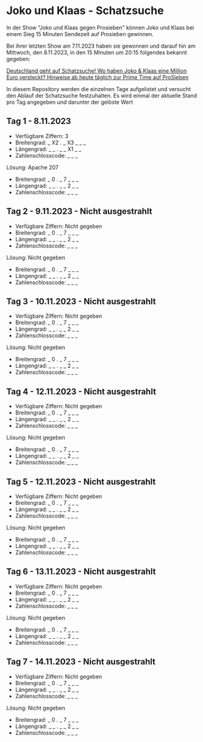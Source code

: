 # Joko und Klaas - Schatzsuche

In der Show "Joko und Klaas gegen Prosieben" können Joko und Klaas bei einem Sieg 15 Minuten Sendezeit auf Prosieben gewinnen.

Bei ihrer letzten Show am 7.11.2023 haben sie gewonnen und darauf hin am Mittwoch, den 8.11.2023, in den 15 Minuten um 20:15 folgendes bekannt gegeben:

[Deutschland geht auf Schatzsuche! Wo haben Joko & Klaas eine Million Euro versteckt? Hinweise ab heute täglich zur Prime Time auf ProSieben](https://www.presseportal.de/pm/25171/5644615)

In diesem Repository werden die einzelnen Tage aufgelistet und versucht den Ablauf der Schatzsuche festzuhalten.
Es wird einmal der aktuelle Stand pro Tag angegeben und darunter der gelöste Wert

## Tag 1 - 8.11.2023
- Verfügbare Ziffern: 3
- Breitengrad: _ X2 . _ X3 _ _ _
- Längengrad: _ _ . _ _ X1 _ _
- Zahlenschlosscode: _ _ _

Lösung: Apache 207
- Breitengrad: _ 0 . _ 7 _ _ _
- Längengrad: _ _ . _ _ 2 _ _
- Zahlenschlosscode: _ _ _

## Tag 2 - 9.11.2023 - Nicht ausgestrahlt
- Verfügbare Ziffern: Nicht gegeben
- Breitengrad: _ 0 . _ 7 _ _ _
- Längengrad: _ _ . _ _ 2 _ _
- Zahlenschlosscode: _ _ _

Lösung: Nicht gegeben
- Breitengrad: _ 0 . _ 7 _ _ _
- Längengrad: _ _ . _ _ 2 _ _
- Zahlenschlosscode: _ _ _

## Tag 3 - 10.11.2023 - Nicht ausgestrahlt
- Verfügbare Ziffern: Nicht gegeben
- Breitengrad: _ 0 . _ 7 _ _ _
- Längengrad: _ _ . _ _ 2 _ _
- Zahlenschlosscode: _ _ _

Lösung: Nicht gegeben
- Breitengrad: _ 0 . _ 7 _ _ _
- Längengrad: _ _ . _ _ 2 _ _
- Zahlenschlosscode: _ _ _

## Tag 4 - 12.11.2023 - Nicht ausgestrahlt
- Verfügbare Ziffern: Nicht gegeben
- Breitengrad: _ 0 . _ 7 _ _ _
- Längengrad: _ _ . _ _ 2 _ _
- Zahlenschlosscode: _ _ _

Lösung: Nicht gegeben
- Breitengrad: _ 0 . _ 7 _ _ _
- Längengrad: _ _ . _ _ 2 _ _
- Zahlenschlosscode: _ _ _

## Tag 5 - 12.11.2023 - Nicht ausgestrahlt
- Verfügbare Ziffern: Nicht gegeben
- Breitengrad: _ 0 . _ 7 _ _ _
- Längengrad: _ _ . _ _ 2 _ _
- Zahlenschlosscode: _ _ _

Lösung: Nicht gegeben
- Breitengrad: _ 0 . _ 7 _ _ _
- Längengrad: _ _ . _ _ 2 _ _
- Zahlenschlosscode: _ _ _

## Tag 6 - 13.11.2023 - Nicht ausgestrahlt
- Verfügbare Ziffern: Nicht gegeben
- Breitengrad: _ 0 . _ 7 _ _ _
- Längengrad: _ _ . _ _ 2 _ _
- Zahlenschlosscode: _ _ _

Lösung: Nicht gegeben
- Breitengrad: _ 0 . _ 7 _ _ _
- Längengrad: _ _ . _ _ 2 _ _
- Zahlenschlosscode: _ _ _

## Tag 7 - 14.11.2023 - Nicht ausgestrahlt
- Verfügbare Ziffern: Nicht gegeben
- Breitengrad: _ 0 . _ 7 _ _ _
- Längengrad: _ _ . _ _ 2 _ _
- Zahlenschlosscode: _ _ _

Lösung: Nicht gegeben
- Breitengrad: _ 0 . _ 7 _ _ _
- Längengrad: _ _ . _ _ 2 _ _
- Zahlenschlosscode: _ _ _
